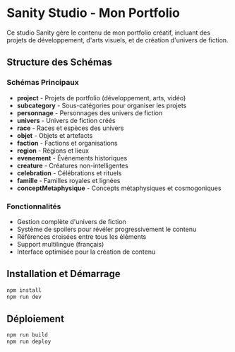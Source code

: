 # Sanity Studio - Mon Portfolio

Ce studio Sanity gère le contenu de mon portfolio créatif, incluant des projets de développement, d'arts visuels, et de création d'univers de fiction.

## Structure des Schémas

### Schémas Principaux
- **project** - Projets de portfolio (développement, arts, vidéo)
- **subcategory** - Sous-catégories pour organiser les projets
- **personnage** - Personnages des univers de fiction
- **univers** - Univers de fiction créés
- **race** - Races et espèces des univers
- **objet** - Objets et artefacts
- **faction** - Factions et organisations
- **region** - Régions et lieux
- **evenement** - Événements historiques
- **creature** - Créatures non-intelligentes
- **celebration** - Célébrations et rituels
- **famille** - Familles royales et lignées
- **conceptMetaphysique** - Concepts métaphysiques et cosmogoniques

### Fonctionnalités
- Gestion complète d'univers de fiction
- Système de spoilers pour révéler progressivement le contenu
- Références croisées entre tous les éléments
- Support multilingue (français)
- Interface optimisée pour la création de contenu

## Installation et Démarrage

```bash
npm install
npm run dev
```

## Déploiement

```bash
npm run build
npm run deploy
```
